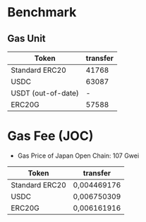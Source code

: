 # Benchmark

## Gas Unit

| Token              | transfer |
| ------------------ | -------- |
| Standard ERC20     | 41768    |
| USDC               | 63087    |
| USDT (out-of-date) | -        |
| ERC20G             | 57588    |

# Gas Fee (JOC)

- Gas Price of Japan Open Chain: 107 Gwei

| Token          | transfer    |
| -------------- | ----------- |
| Standard ERC20 | 0,004469176 |
| USDC           | 0,006750309 |
| ERC20G         | 0,006161916   |
